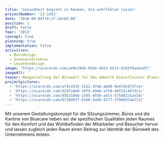 ```yaml
---
title: 'Gesundheit beginnt in Räumen, die wohlfühlen lassen'
projectNumber: '13.1453'
date: '2018-09-04T10:27:16+02:00'
position: 1
draft: false
Year: '2013'
concept: true
planning: true
implementation: false
activities:
  - Bürodesign
  - Innenarchitektur
  - Leuchtendesign
image: 'https://ucarecdn.com/ae0e29db-658e-4b52-b523-8165f8aa5edf/'
imageAlt: ''
teaser: Neugestaltung der Bürowelt für den eHealth Dienstleister Bluecare
projectpictures:
  - 'https://ucarecdn.com/af4cd435-1522-47a6-ab68-9e47eb9737c4/'
  - 'https://ucarecdn.com/92dfade0-36f9-4946-af58-48f53c497dc3/'
  - 'https://ucarecdn.com/85b3184b-1505-4936-adc5-575082cb2e19/'
  - 'https://ucarecdn.com/6710d63f-b166-4a6b-9177-3f909d7a6213/'
---
```

Mit unserem Gestaltungskonzept für die Sitzungszimmer, Büros und die Kantine von Bluecare heben wir die spezifischen Qualitäten jeden Raumes für den Komfort und das Wohlbefinden der Mitarbeiter und Besucher hervor und lassen zugleich jeden Raum einen Beitrag zur Identität der Bürowelt des Unternehmens leisten.
